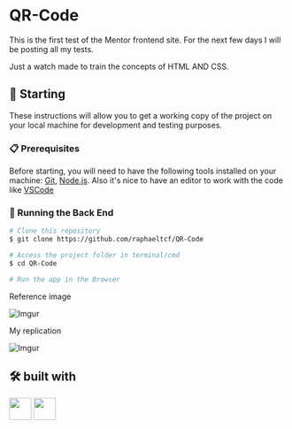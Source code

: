 # QR-Code

This is the first test of the Mentor frontend site. For the next few days I will be posting all my tests.

Just a watch made to train the concepts of HTML AND CSS. 

## 🚀 Starting

These instructions will allow you to get a working copy of the project on your local machine for development and testing purposes.

### 📋 Prerequisites

Before starting, you will need to have the following tools installed on your machine:
[Git](https://git-scm.com), [Node.js](https://nodejs.org/en/). 
Also it's nice to have an editor to work with the code like [VSCode](https://code.visualstudio.com/)

### 🎲 Running the Back End

```bash
# Clone this repository
$ git clone https://github.com/raphaeltcf/QR-Code

# Access the project folder in terminal/cmd
$ cd QR-Code

# Run the app in the Browser
```

Reference image

![Imgur](https://i.imgur.com/Xkp5087.png)

My replication

![Imgur](https://i.imgur.com/w606CwW.png)

## 🛠️ built with
<img src="https://cdn.jsdelivr.net/gh/devicons/devicon/icons/html5/html5-original.svg" width="40" height="40" />  <img src="https://cdn.jsdelivr.net/gh/devicons/devicon/icons/css3/css3-original.svg" width="40" height="40" />
